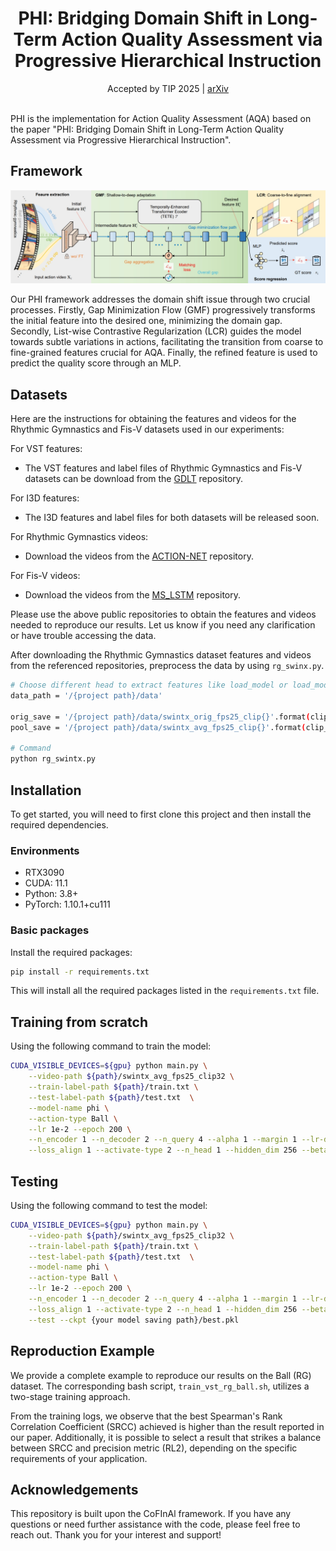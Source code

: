 <div align="center">
  <div>
    <h1>
        PHI: Bridging Domain Shift in Long-Term Action Quality Assessment via Progressive Hierarchical Instruction
    </h1>
  </div>
  <div>
  Accepted by TIP 2025 | <a href="">arXiv</a>
  </div>
  <br/>
</div>

PHI is the implementation for Action Quality Assessment (AQA) based on the paper "PHI: Bridging Domain Shift in Long-Term Action Quality Assessment via Progressive Hierarchical Instruction".

## Framework

![Overview](overview.png)

Our PHI framework addresses the domain shift issue through two crucial processes. Firstly, Gap Minimization Flow (GMF) progressively transforms the initial feature into the desired one, minimizing the domain gap. Secondly, List-wise Contrastive Regularization (LCR) guides the model towards subtle variations in actions, facilitating the transition from coarse to fine-grained features crucial for AQA. Finally, the refined feature is used to predict the quality score through an MLP.

## Datasets

Here are the instructions for obtaining the features and videos for the Rhythmic Gymnastics and Fis-V datasets used in our experiments:

For VST features:

- The VST features and label files of Rhythmic Gymnastics and Fis-V datasets can be download from the [GDLT](https://github.com/xuangch/CVPR22_GDLT) repository.

For I3D features:

- The I3D features and label files for both datasets will be released soon.

For Rhythmic Gymnastics videos:

- Download the videos from the [ACTION-NET](https://github.com/qinghuannn/ACTION-NET?tab=readme-ov-file) repository.

For Fis-V videos:

- Download the videos from the [MS_LSTM](https://github.com/chmxu/MS_LSTM) repository.

Please use the above public repositories to obtain the features and videos needed to reproduce our results. Let us know if you need any clarification or have trouble accessing the data.

After downloading the Rhythmic Gymnastics dataset features and videos from the referenced repositories, preprocess the data by using `rg_swinx.py`.

```bash
# Choose different head to extract features like load_model or load_model_I3d
data_path = '/{project path}/data'

orig_save = '/{project path}/data/swintx_orig_fps25_clip{}'.format(clip_len)
pool_save = '/{project path}/data/swintx_avg_fps25_clip{}'.format(clip_len)

# Command
python rg_swintx.py
```

## Installation

To get started, you will need to first clone this project and then install the required dependencies.

### Environments

- RTX3090
- CUDA: 11.1
- Python: 3.8+
- PyTorch: 1.10.1+cu111

### Basic packages

Install the required packages:

```bash
pip install -r requirements.txt
```

This will install all the required packages listed in the `requirements.txt` file.

## Training from scratch

Using the following command to train the model:

```bash
CUDA_VISIBLE_DEVICES=${gpu} python main.py \
    --video-path ${path}/swintx_avg_fps25_clip32 \
    --train-label-path ${path}/train.txt \
    --test-label-path ${path}/test.txt  \
    --model-name phi \
    --action-type Ball \
    --lr 1e-2 --epoch 200 \
    --n_encoder 1 --n_decoder 2 --n_query 4 --alpha 1 --margin 1 --lr-decay cos --decay-rate 1e-2 --dropout 0.3 \
    --loss_align 1 --activate-type 2 --n_head 1 --hidden_dim 256 --beta 0.01 --flow_hidden_dim 256
```

## Testing

Using the following command to test the model:

```bash
CUDA_VISIBLE_DEVICES=${gpu} python main.py \
    --video-path ${path}/swintx_avg_fps25_clip32 \
    --train-label-path ${path}/train.txt \
    --test-label-path ${path}/test.txt  \
    --model-name phi \
    --action-type Ball \
    --lr 1e-2 --epoch 200 \
    --n_encoder 1 --n_decoder 2 --n_query 4 --alpha 1 --margin 1 --lr-decay cos --decay-rate 1e-2 --dropout 0.3 \
    --loss_align 1 --activate-type 2 --n_head 1 --hidden_dim 256 --beta 0.01 --flow_hidden_dim 256 \
    --test --ckpt {your model saving path}/best.pkl
```

## Reproduction Example

We provide a complete example to reproduce our results on the Ball (RG) dataset. The corresponding bash script, `train_vst_rg_ball.sh`, utilizes a two-stage training approach.

From the training logs, we observe that the best Spearman's Rank Correlation Coefficient (SRCC) achieved is higher than the result reported in our paper. Additionally, it is possible to select a result that strikes a balance between SRCC and precision metric (RL2), depending on the specific requirements of your application.

## Acknowledgements

This repository is built upon the CoFInAl framework. If you have any questions or need further assistance with the code, please feel free to reach out. Thank you for your interest and support!
